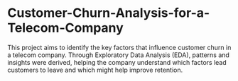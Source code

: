 # Customer-Churn-Analysis-for-a-Telecom-Company
This project aims to identify the key factors that influence customer churn in a telecom company. Through Exploratory Data Analysis (EDA), patterns and insights were derived, helping the company understand which factors lead customers to leave and which might help improve retention.
